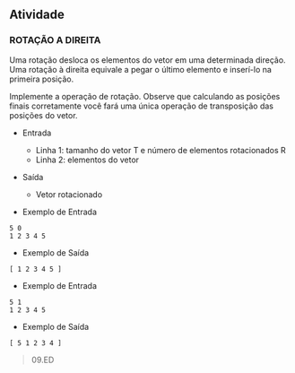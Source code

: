 ## Atividade

### ROTAÇÃO A DIREITA ###

Uma rotação desloca os elementos do vetor em uma determinada direção. Uma rotação à direita equivale a pegar o último elemento e inserí-lo na primeira posição.

Implemente a operação de rotação. Observe que calculando as posições finais corretamente você fará uma única operação de transposição das posições do vetor.

- Entrada
    - Linha 1: tamanho do vetor T e número de elementos rotacionados R 
    - Linha 2: elementos do vetor
- Saída
    - Vetor rotacionado

- Exemplo de Entrada
```
5 0
1 2 3 4 5
```
- Exemplo de Saída
```
[ 1 2 3 4 5 ]
```

- Exemplo de Entrada
```
5 1
1 2 3 4 5
```
- Exemplo de Saída
```
[ 5 1 2 3 4 ]
```

> 09.ED